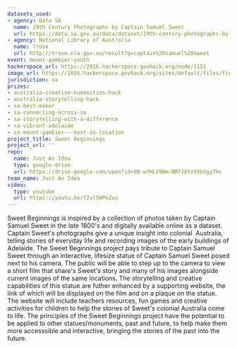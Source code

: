 ```yaml
---
datasets_used:
- agency: Data SA
  name: 19th Century Photographs by Captain Samuel Sweet
  url: https://data.sa.gov.au/data/dataset/19th-century-photographs-by-captain-samuel-sweet
- agency: National Library of Australia
  name: Trove
  url: http://trove.nla.gov.au/result?q=captain%20samuel%20sweet
event: mount-gambier-youth
hackerspace_url: https://2016.hackerspace.govhack.org/node/1151
image_url: https://2016.hackerspace.govhack.org/sites/default/files/field/image/sweet%20beginnings%20logo%20%231.jpg
jurisdiction: sa
prizes:
- australia-creative-humanities-hack
- australia-storytelling-hack
- sa-best-maker
- sa-connecting-across-sa
- sa-storytelling-with-a-difference
- sa-vibrant-adelaide
- sa-mount-gambier---best-in-location
project_title: Sweet Beginnings
project_url: ''
repo:
  name: Just An Idea
  type: google-drive
  url: https://drive.google.com/open?id=0B-wYHLV9Bm-NRTJEYzVXbVgyTHc
team_name: Just An Idea
video:
  type: youtube
  url: https://youtu.be/f2vlSWPnZuo
---
```


Sweet Beginnings is inspired by a collection of photos taken by Captain Samuel Sweet in the late 1800's and digitally available online as a dataset.
Captain Sweet's photographs give a unique insight into colonial  Australia, telling stories of everyday life and recording images of the early buildings of Adelaide.
The Sweet Beginnings project pays tribute to Captain Samuel Sweet through an interactive, lifesize statue of Captain Samuel Sweet posed next to his camera. The public will be able to step up to the camera to view a short film that share's Sweet's story and many of his images alongside current images of the same locations.
The storytelling and creative capabilities of this statue are futher enhanced by a supporting website, the link of which will be displayed on the film and on a plaque on the statue. The website will include teachers resources, fun games and creative activities for children to help the stories of Sweet's colonial Australia come to life.
The principles of the Sweet Beginnings project have the potential to be applied to other statues/monuments, past and future, to help make them more accesssible and interactive, bringing the stories of the past into the future.